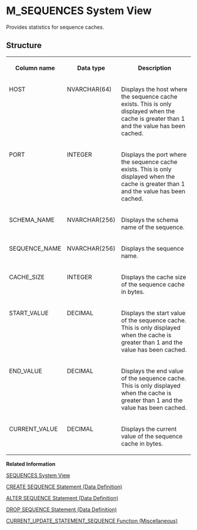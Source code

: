 <!-- loio20be95ce751910149ed6a7149487d7ee -->

# M\_SEQUENCES System View

Provides statistics for sequence caches.



<a name="loio20be95ce751910149ed6a7149487d7ee___m__s_e_q_u_e_n_c_e_s_1struct_M_SEQUENCES"/>

## Structure


<table>
<tr>
<th valign="top">

Column name



</th>
<th valign="top">

Data type



</th>
<th valign="top">

Description



</th>
</tr>
<tr>
<td valign="top">

HOST



</td>
<td valign="top">

NVARCHAR\(64\)



</td>
<td valign="top">

Displays the host where the sequence cache exists. This is only displayed when the cache is greater than 1 and the value has been cached.



</td>
</tr>
<tr>
<td valign="top">

PORT



</td>
<td valign="top">

INTEGER



</td>
<td valign="top">

Displays the port where the sequence cache exists. This is only displayed when the cache is greater than 1 and the value has been cached.



</td>
</tr>
<tr>
<td valign="top">

SCHEMA\_NAME



</td>
<td valign="top">

NVARCHAR\(256\)



</td>
<td valign="top">

Displays the schema name of the sequence.



</td>
</tr>
<tr>
<td valign="top">

SEQUENCE\_NAME



</td>
<td valign="top">

NVARCHAR\(256\)



</td>
<td valign="top">

Displays the sequence name.



</td>
</tr>
<tr>
<td valign="top">

CACHE\_SIZE



</td>
<td valign="top">

INTEGER



</td>
<td valign="top">

Displays the cache size of the sequence cache in bytes.



</td>
</tr>
<tr>
<td valign="top">

START\_VALUE



</td>
<td valign="top">

DECIMAL



</td>
<td valign="top">

Displays the start value of the sequence cache. This is only displayed when the cache is greater than 1 and the value has been cached.



</td>
</tr>
<tr>
<td valign="top">

END\_VALUE



</td>
<td valign="top">

DECIMAL



</td>
<td valign="top">

Displays the end value of the sequence cache. This is only displayed when the cache is greater than 1 and the value has been cached.



</td>
</tr>
<tr>
<td valign="top">

CURRENT\_VALUE



</td>
<td valign="top">

DECIMAL



</td>
<td valign="top">

Displays the current value of the sequence cache in bytes.



</td>
</tr>
</table>

**Related Information**  


[SEQUENCES System View](../021-System-Views/sequences-system-view-20cf0e7.md "Provides information about available sequences.")

[CREATE SEQUENCE Statement \(Data Definition\)](../../010-SQL-Reference/012-SQL-Statements/create-sequence-statement-data-definition-20d5092.md "Creates a sequence that generates primary key values that are unique across multiple tables, and for generating default values for a table.")

[ALTER SEQUENCE Statement \(Data Definition\)](../../010-SQL-Reference/012-SQL-Statements/alter-sequence-statement-data-definition-20d06b0.md "Alters an existing sequence.")

[DROP SEQUENCE Statement \(Data Definition\)](../../010-SQL-Reference/012-SQL-Statements/drop-sequence-statement-data-definition-20d7a85.md "Removes a sequence.")

[CURRENT\_UPDATE\_STATEMENT\_SEQUENCE Function \(Miscellaneous\)](../../010-SQL-Reference/011-SQL-Functions/current-update-statement-sequence-function-miscellaneous-9ae97ed.md "Returns the number of write statements that have been issued in a transaction incremented by 1.")

